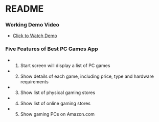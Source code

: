 # README #


### Working Demo Video ###
* [Click to Watch Demo](https://youtu.be/Ckp7Q3GIXQE)

### Five Features of Best PC Games App ###

* 1) Start screen will display a list of PC games
* 2) Show details of each game, including price, type and hardware requirements
* 3) Show list of physical gaming stores
* 4) Show list of online gaming stores
* 5) Show gaming PCs on Amazon.com
